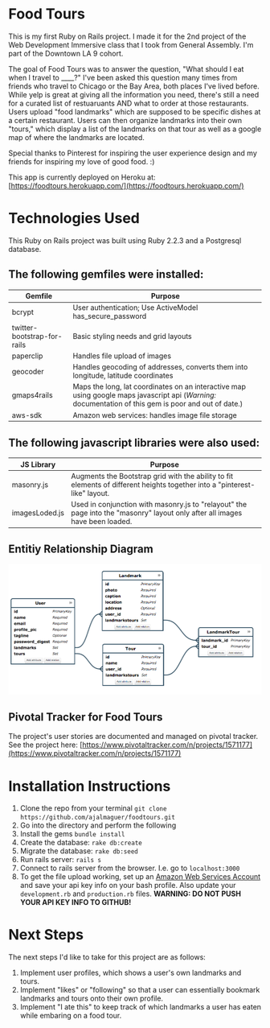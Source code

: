 Food Tours
==========
This is my first Ruby on Rails project. I made it for the 2nd project of the Web Development Immersive class that I took from General Assembly. I'm part of the Downtown LA 9 cohort.

The goal of Food Tours was to answer the question, "What should I eat when I travel to ____?" I've been asked this question many times from friends who travel to Chicago or the Bay Area, both places I've lived before. While yelp is great at giving all the information you need, there's still a need for a curated list of restuaruants AND what to order at those restaurants. 
Users upload "food landmarks" which are supposed to be specific dishes at a certain restaurant. Users can then organize landmarks into their own "tours," which display a list of the landmarks on that tour as well as a google map of where the landmarks are located.

Special thanks to Pinterest for inspiring the user experience design and my friends for inspiring my love of good food. :)

This app is currently deployed on Heroku at: [https://foodtours.herokuapp.com/](https://foodtours.herokuapp.com/)


Technologies Used
=================
This Ruby on Rails project was built using Ruby 2.2.3 and a Postgresql database.


The following gemfiles were installed:
----------------------------------------

Gemfile    |   Purpose
----        |   -----
bcrypt      |   User authentication; Use ActiveModel has_secure_password
twitter-bootstrap-for-rails | Basic styling needs and grid layouts
paperclip   |   Handles file upload of images
geocoder    |   Handles geocoding of addresses, converts them into longitude, latitude coordinates
gmaps4rails |   Maps the long, lat coordinates on an interactive map using google maps javascript api (*Warning:* documentation of this gem is poor and out of date.)
aws-sdk     |   Amazon web services: handles image file storage


The following javascript libraries were also used:
------------------------------------------------

JS Library  | Purpose
----        | ----
masonry.js  | Augments the Bootstrap grid with the ability to fit elements of different heights together into a "pinterest-like" layout.
imagesLoded.js  | Used in conjunction with masonry.js to "relayout" the page into the "masonry" layout only after all images have been loaded.

Entitiy Relationship Diagram
-----------------------------

![erd](https://raw.githubusercontent.com/ajalmaguer/foodtours/master/erd-2.png)


Pivotal Tracker for Food Tours
------------------------------
The project's user stories are documented and managed on pivotal tracker. See the project here: [https://www.pivotaltracker.com/n/projects/1571177](https://www.pivotaltracker.com/n/projects/1571177)

Installation Instructions
==========================
1. Clone the repo from your terminal `git clone https://github.com/ajalmaguer/foodtours.git`
2. Go into the directory and perform the following
  1. Install the gems `bundle install`
  2. Create the database: `rake db:create`
  3. Migrate the database: `rake db:seed`
  4. Run rails server: `rails s`
3. Connect to rails server from the browser. I.e. go to `localhost:3000`
4. To get the file upload working, set up an [Amazon Web Services Account](http://aws.amazon.com/) and save your api key info on your bash profile. Also update your `development.rb` and `production.rb` files. **WARNING: DO NOT PUSH YOUR API KEY INFO TO GITHUB!**


Next Steps
=================
The next steps I'd like to take for this project are as follows:
1. Implement user profiles, which shows a user's own landmarks and tours.
2. Implement "likes" or "following" so that a user can essentially bookmark landmarks and tours onto their own profile.
3. Implement "I ate this" to keep track of which landmarks a user has eaten while embaring on a food tour.

